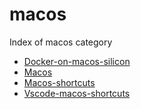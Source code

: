 # macos

Index of macos category

- [Docker-on-macos-silicon](docker-on-macos-silicon.md)
- [Macos](macos.md)
- [Macos-shortcuts](macos-shortcuts.md)
- [Vscode-macos-shortcuts](vscode-macos-shortcuts.md)
